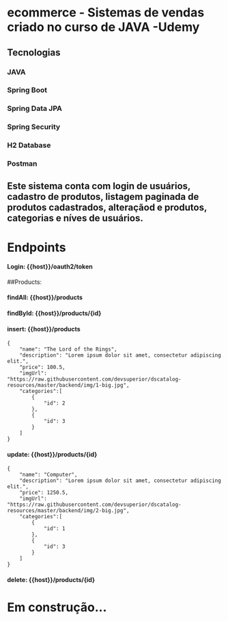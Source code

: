 # ecommerce - Sistemas de vendas criado no curso de JAVA -Udemy

## Tecnologias
### JAVA
### Spring Boot
### Spring Data JPA
### Spring Security
### H2 Database
### Postman

## Este sistema conta com login de usuários, cadastro de produtos, listagem paginada de produtos cadastrados, alteraçãod e produtos, categorias e níves de usuários.

# Endpoints

#### Login: {{host}}/oauth2/token

##Products:
#### findAll: {{host}}/products
#### findById: {{host}}/products/{id}
#### insert: {{host}}/products
````
{
    "name": "The Lord of the Rings",
    "description": "Lorem ipsum dolor sit amet, consectetur adipiscing elit.",
    "price": 100.5,
    "imgUrl": "https://raw.githubusercontent.com/devsuperior/dscatalog-resources/master/backend/img/1-big.jpg",
    "categories":[
        {
            "id": 2
        },
        {
            "id": 3
        }
    ]
}
````
#### update: {{host}}/products/{id}
````
{
    "name": "Computer",
    "description": "Lorem ipsum dolor sit amet, consectetur adipiscing elit.",
    "price": 1250.5,
    "imgUrl": "https://raw.githubusercontent.com/devsuperior/dscatalog-resources/master/backend/img/2-big.jpg",
    "categories":[
        {
            "id": 1
        },
        {
            "id": 3
        }
    ]
}
````
#### delete: {{host}}/products/{id}

# Em construção...
